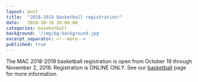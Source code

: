 ```yaml
---
layout: post
title:  "2018-2019 Basketball registration!"
date:   2018-10-16 20:00:00
categories: baseketball
background: '/img/bg-background.jpg'
excerpt_separator: <!--more-->
published: true
---
```

The MAC 2018-2019 basketball registration is open from October 19 through November 2, 2018. Registration is ONLINE ONLY. See our [basketball](/basketball) page for more information.
